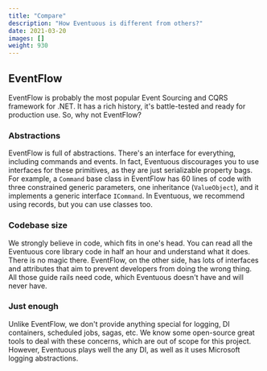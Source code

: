```yaml
---
title: "Compare"
description: "How Eventuous is different from others?"
date: 2021-03-20
images: []
weight: 930
---
```


## EventFlow

EventFlow is probably the most popular Event Sourcing and CQRS framework for .NET. It has a rich history, it's battle-tested and ready for production use. So, why not EventFlow?

### Abstractions

EventFlow is full of abstractions. There's an interface for everything, including commands and events. In fact, Eventuous discourages you to use interfaces for these primitives, as they are just serializable property bags. For example, a `Command` base class in EventFlow has 60 lines of code with three constrained generic parameters, one inheritance (`ValueObject`), and it implements a generic interface `ICommand`. In Eventuous, we recommend using records, but you can use classes too.

### Codebase size

We strongly believe in code, which fits in one's head. You can read all the Eventuous core library code in half an hour and understand what it does. There is no magic there. EventFlow, on the other side, has lots of interfaces and attributes that aim to prevent developers from doing the wrong thing. All those guide rails need code, which Eventuous doesn't have and will never have.

### Just enough

Unlike EventFlow, we don't provide anything special for logging, DI containers, scheduled jobs, sagas, etc. We know some open-source great tools to deal with these concerns, which are out of scope for this project. However, Eventuous plays well the any DI, as well as it uses Microsoft logging abstractions.
